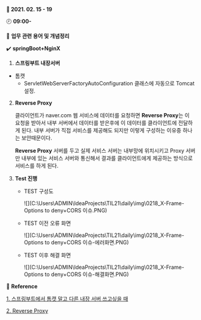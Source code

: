 **:date: 2021. 02. 15 - 19** 

:clock8: **09:00-**

:bookmark_tabs: **업무 관련 용어 및 개념정리** 

:heavy_check_mark: **springBoot+NginX**



1. **스프링부트 내장서버**

* 톰캣
  * ServletWebServerFactoryAutoConfiguration 클래스에 자동으로 Tomcat 설정.



2. **Reverse Proxy**

   클라이언트가 naver.com 웹 서비스에 데이터를 요청하면 **Reverse Proxy**는 이 요청을 받아서 내부 서버에서 데이터를 받은후에 이 데이터를 클라이언트에 전달하게 된다. 내부 서버가 직접 서비스를 제공해도 되지만 이렇게 구성하는 이유중 하나는 보안때문이다.

   **Reverse Proxy** 서버를 두고 실제 서비스 서버는 내부망에 위치시키고 Proxy 서버만 내부에 있는 서비스 서버와 통신해서 결과를 클라이언트에게 제공하는 방식으로 서비스를 하게 된다.



3. **Test 진행**

   * TEST 구성도

     ![](C:\Users\ADMIN\IdeaProjects\TIL21\daily\img\0218_X-Frame-Options to deny+CORS 이슈.PNG)

   * TEST 이전 오류 화면

     ![](C:\Users\ADMIN\IdeaProjects\TIL21\daily\img\0218_X-Frame-Options to deny+CORS 이슈-에러화면.PNG)

   * TEST 이후 해결 화면

     ![](C:\Users\ADMIN\IdeaProjects\TIL21\daily\img\0218_X-Frame-Options to deny+CORS 이슈-해결화면.PNG)





:pineapple: **Reference**

[1. 스프링부트에서 톰캣 말고 다른 내장 서버 쓰고싶을 때](https://engkimbs.tistory.com/755)

[2. Reverse Proxy](https://www.lesstif.com/system-admin/forward-proxy-reverse-proxy-21430345.html)
